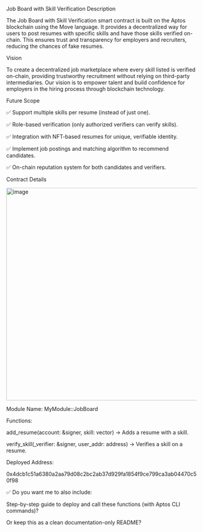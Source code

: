 Job Board with Skill Verification
Description

The Job Board with Skill Verification smart contract is built on the Aptos blockchain using the Move language.
It provides a decentralized way for users to post resumes with specific skills and have those skills verified on-chain.
This ensures trust and transparency for employers and recruiters, reducing the chances of fake resumes.

Vision

To create a decentralized job marketplace where every skill listed is verified on-chain, providing trustworthy recruitment without relying on third-party intermediaries.
Our vision is to empower talent and build confidence for employers in the hiring process through blockchain technology.

Future Scope

✅ Support multiple skills per resume (instead of just one).

✅ Role-based verification (only authorized verifiers can verify skills).

✅ Integration with NFT-based resumes for unique, verifiable identity.

✅ Implement job postings and matching algorithm to recommend candidates.

✅ On-chain reputation system for both candidates and verifiers.

Contract Details

<img width="1565" height="562" alt="image" src="https://github.com/user-attachments/assets/889da3cb-b412-4489-89fb-62586efafbf6" />


Module Name: MyModule::JobBoard

Functions:

add_resume(account: &signer, skill: vector<u8>) → Adds a resume with a skill.

verify_skill(_verifier: &signer, user_addr: address) → Verifies a skill on a resume.

Deployed Address:

0x4dcb1c51a6380a2aa79d08c2bc2ab37d929fa1854f9ce799ca3ab04470c50f98

✅ Do you want me to also include:

Step-by-step guide to deploy and call these functions (with Aptos CLI commands)?

Or keep this as a clean documentation-only README?
